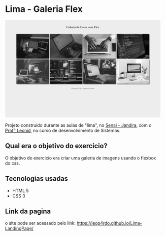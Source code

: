 # Lima - Galeria Flex

<img src="site.png" width="700px" />

Projeto construido durante as aulas de "lima", no <a href="https://jandira.sp.senai.br/">Senai - Jandira</a>, com o <a href="https://github.com/fernandoleonid">Prof° Leonid</a>, no curso de desenvolvimento de Sistemas.

## Qual era o objetivo do exercicio?

O objetivo do exercicio era criar uma galeria de imagens usando o flexbox do css.

## Tecnologias usadas

-   HTML 5
-   CSS 3

## Link da pagina

o site pode ser acessado pelo link:
<a href="https://leop4rdo.github.io/lima-galeriaFlex/">https://leop4rdo.github.io/Lima-LandingPage/</a>
